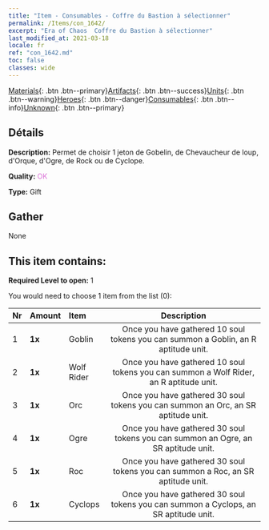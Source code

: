 ```yaml
---
title: "Item - Consumables - Coffre du Bastion à sélectionner"
permalink: /Items/con_1642/
excerpt: "Era of Chaos  Coffre du Bastion à sélectionner"
last_modified_at: 2021-03-18
locale: fr
ref: "con_1642.md"
toc: false
classes: wide
---
```

 [Materials](/fr/Items/){: .btn .btn--primary}[Artifacts](/fr/Items/Artifacts/){: .btn .btn--success}[Units](/fr/Items/Units/){: .btn .btn--warning}[Heroes](/fr/Items/Heroes/){: .btn .btn--danger}[Consumables](/fr/Items/Consumables/){: .btn .btn--info}[Unknown](/fr/Items/Unknown/){: .btn .btn--primary}

## Détails
 **Description:** Permet de choisir 1 jeton de Gobelin, de Chevaucheur de loup, d'Orque, d'Ogre, de Rock ou de Cyclope.

 **Quality:** <span style="color: #DA70D6">OK</span>

 **Type:** Gift

## Gather

  None

## This item contains:

 **Required Level to open:** 1

 You would need to choose 1 item from the list (0):

  | Nr | Amount |     Item    | Description |
  |:---|:-------|:------------|:-----------:|
  | 1 |  **1x** | Goblin | Once you have gathered 10 soul tokens you can summon a Goblin, an R aptitude unit.  | 
  | 2 |  **1x** | Wolf Rider | Once you have gathered 10 soul tokens you can summon a Wolf Rider, an R aptitude unit.  | 
  | 3 |  **1x** | Orc | Once you have gathered 30 soul tokens you can summon an Orc, an SR aptitude unit.  | 
  | 4 |  **1x** | Ogre | Once you have gathered 30 soul tokens you can summon an Ogre, an SR aptitude unit.  | 
  | 5 |  **1x** | Roc | Once you have gathered 30 soul tokens you can summon a Roc, an SR aptitude unit.  | 
  | 6 |  **1x** | Cyclops | Once you have gathered 30 soul tokens you can summon a Cyclops, an SR aptitude unit.  | 
